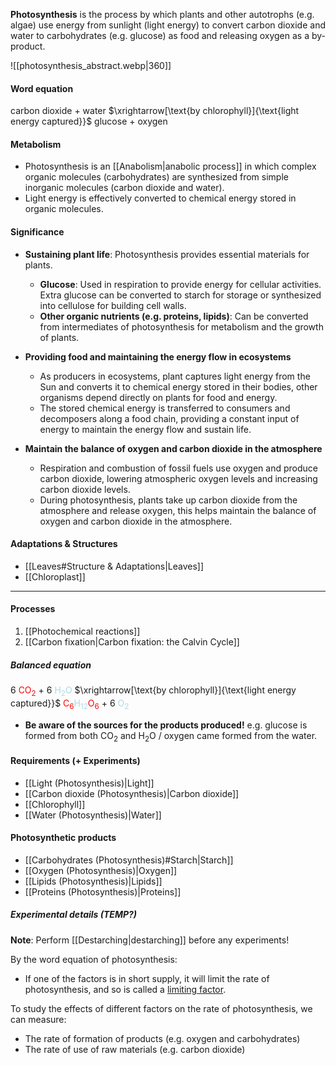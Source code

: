 **Photosynthesis** is the process by which plants and other autotrophs (e.g. algae) use energy from sunlight (light energy) to convert carbon dioxide and water to carbohydrates (e.g. glucose) as food and releasing oxygen as a by-product.

![[photosynthesis_abstract.webp|360]]

#### Word equation
carbon dioxide + water  $\xrightarrow[\text{by chlorophyll}]{\text{light energy captured}}$  glucose + oxygen

#### Metabolism
- Photosynthesis is an [[Anabolism|anabolic process]] in which complex organic molecules (carbohydrates) are synthesized from simple inorganic molecules (carbon dioxide and water).
- Light energy is effectively converted to chemical energy stored in organic molecules.

#### Significance
- **Sustaining plant life**: Photosynthesis provides essential materials for plants.
	- **Glucose**: Used in respiration to provide energy for cellular activities. Extra glucose can be converted to starch for storage or synthesized into cellulose for building cell walls.
	- **Other organic nutrients (e.g. proteins, lipids)**: Can be converted from intermediates of photosynthesis for metabolism and the growth of plants.

- **Providing food and maintaining the energy flow in ecosystems**
	- As producers in ecosystems, plant captures light energy from the Sun and converts it to chemical energy stored in their bodies, other organisms depend directly on plants for food and energy.
	- The stored chemical energy is transferred to consumers and decomposers along a food chain, providing a constant input of energy to maintain the energy flow and sustain life.

- **Maintain the balance of oxygen and carbon dioxide in the atmosphere**
	- Respiration and combustion of fossil fuels use oxygen and produce carbon dioxide, lowering atmospheric oxygen levels and increasing carbon dioxide levels.
	- During photosynthesis, plants take up carbon dioxide from the atmosphere and release oxygen, this helps maintain the balance of oxygen and carbon dioxide in the atmosphere.

#### Adaptations & Structures
- [[Leaves#Structure & Adaptations|Leaves]]
- [[Chloroplast]]


<hr>

#### Processes
1. [[Photochemical reactions]]
2. [[Carbon fixation|Carbon fixation: the Calvin Cycle]]

##### Balanced equation
6 <span style="color:red">CO<sub>2</sub></span> + 6 <span style="color:lightblue">H<sub>2</sub>O</span>  $\xrightarrow[\text{by chlorophyll}]{\text{light energy captured}}$  <span style="color:red">C<sub>6</sub></span><span style="color:lightblue">H<sub>12</sub></span><span style="color:red">O<sub>6</sub></span> + 6 <span style="color:lightblue">O<sub>2</sub></span>

- **Be aware of the sources for the products produced!**
  e.g. glucose is formed from both CO<sub>2</sub> and H<sub>2</sub>O / oxygen came formed from the water.

#### Requirements (+ Experiments)
- [[Light (Photosynthesis)|Light]]
- [[Carbon dioxide (Photosynthesis)|Carbon dioxide]]
- [[Chlorophyll]]
- [[Water (Photosynthesis)|Water]]

#### Photosynthetic products
- [[Carbohydrates (Photosynthesis)#Starch|Starch]]
- [[Oxygen (Photosynthesis)|Oxygen]]
- [[Lipids (Photosynthesis)|Lipids]]
- [[Proteins (Photosynthesis)|Proteins]]

##### Experimental details (TEMP?)
**Note**: Perform [[Destarching|destarching]] before any experiments!

By the word equation of photosynthesis:
- If one of the factors is in short supply, it will limit the rate of photosynthesis, and so is called a <u>limiting factor</u>.

To study the effects of different factors on the rate of photosynthesis, we can measure:
- The rate of formation of products (e.g. oxygen and carbohydrates)
- The rate of use of raw materials (e.g. carbon dioxide)

